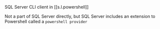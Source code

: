 

SQL Server CLI client in [[s.l.powershell]]

Not a part of SQL Server directly, but SQL Server includes an extension to Powershell called a `powershell provider`
